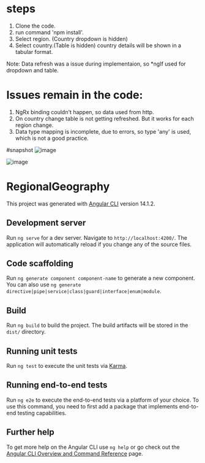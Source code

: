 # steps
1. Clone the code.
2. run command 'npm install'.
3. Select region. (Country dropdown is hidden)
4. Select country.(Table is hidden)
country details will be shown in a tabular format.

Note: Data refresh was a issue during implementaion, so *ngIf used for dropdown and table.

# Issues remain in the code: 
1. NgRx binding couldn't happen, so data used from http. 
2. On country change table is not getting refreshed. But it works for each region change.
3. Data type mapping is incomplete, due to errors, so type 'any' is used, which is not a good practice.

#snapshot
![image](https://user-images.githubusercontent.com/111244306/184553092-84487bae-5fec-4fd8-b3cb-1b403ad65d49.png)

![image](https://user-images.githubusercontent.com/111244306/184553121-9c5dbd91-fd11-4f7b-a72c-2a92bd33a5f4.png)



# RegionalGeography

This project was generated with [Angular CLI](https://github.com/angular/angular-cli) version 14.1.2.

## Development server

Run `ng serve` for a dev server. Navigate to `http://localhost:4200/`. The application will automatically reload if you change any of the source files.

## Code scaffolding

Run `ng generate component component-name` to generate a new component. You can also use `ng generate directive|pipe|service|class|guard|interface|enum|module`.

## Build

Run `ng build` to build the project. The build artifacts will be stored in the `dist/` directory.

## Running unit tests

Run `ng test` to execute the unit tests via [Karma](https://karma-runner.github.io).

## Running end-to-end tests

Run `ng e2e` to execute the end-to-end tests via a platform of your choice. To use this command, you need to first add a package that implements end-to-end testing capabilities.

## Further help

To get more help on the Angular CLI use `ng help` or go check out the [Angular CLI Overview and Command Reference](https://angular.io/cli) page.
